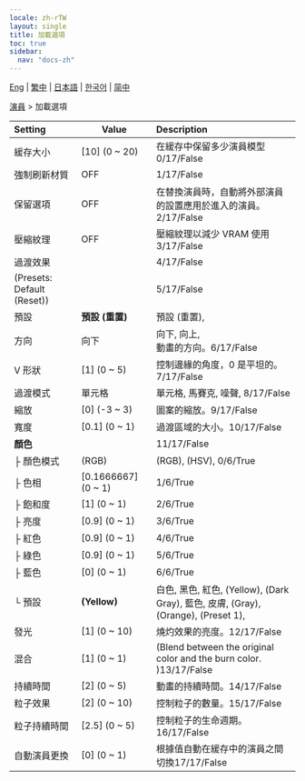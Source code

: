 ```yaml
---
locale: zh-rTW
layout: single
title: 加載選項
toc: true
sidebar:
  nav: "docs-zh"
---
```

[Eng](/dancexr/menu/2025.4/actors/loader_options) | [繁中](/tw/dancexr/menu/2025.4/actors/loader_options) | [日本語](/jp/dancexr/menu/2025.4/actors/loader_options) | [한국어](/kr/dancexr/menu/2025.4/actors/loader_options) | [简中](/zh/dancexr/menu/2025.4/actors/loader_options)

[演員](../menu#演員) > 加載選項



| Setting | Value | Description |
| :--- | --- | :--- |
| 緩存大小 | [10] (0 ~ 20) | 在緩存中保留多少演員模型0/17/False
| 強制刷新材質 | OFF | 1/17/False
| 保留選項 | OFF | 在替換演員時，自動將外部演員的設置應用於進入的演員。2/17/False
| 壓縮紋理 | OFF | 壓縮紋理以減少 VRAM 使用3/17/False
| 過渡效果 || 4/17/False
| (Presets: Default (Reset)) || 5/17/False
| 預設 | **預設 (重置)** | 預設 (重置),  |
| 方向 | 向下 | 向下, 向上, <br/>動畫的方向。6/17/False
| V 形狀 | [1] (0 ~ 5) | 控制邊緣的角度，0 是平坦的。7/17/False
| 過渡模式 | 單元格 | 單元格, 馬賽克, 噪聲, 8/17/False
| 縮放 | [0] (-3 ~ 3) | 圖案的縮放。9/17/False
| 寬度 | [0.1] (0 ~ 1) | 過渡區域的大小。10/17/False
| **顏色** | | 11/17/False
| ├ 顏色模式 | (RGB) | (RGB), (HSV), 0/6/True
| ├ 色相 | [0.1666667] (0 ~ 1) | 1/6/True
| ├ 飽和度 | [1] (0 ~ 1) | 2/6/True
| ├ 亮度 | [0.9] (0 ~ 1) | 3/6/True
| ├ 紅色 | [0.9] (0 ~ 1) | 4/6/True
| ├ 綠色 | [0.9] (0 ~ 1) | 5/6/True
| ├ 藍色 | [0] (0 ~ 1) | 6/6/True
| └ 預設 | **(Yellow)** | 白色, 黑色, 紅色, (Yellow), (Dark Gray), 藍色, 皮膚, (Gray), (Orange), (Preset 1),  |
| 發光 | [1] (0 ~ 10) | 燒灼效果的亮度。12/17/False
| 混合 | [1] (0 ~ 1) | (Blend between the original color and the burn color. )13/17/False
| 持續時間 | [2] (0 ~ 5) | 動畫的持續時間。14/17/False
| 粒子效果 | [2] (0 ~ 10) | 控制粒子的數量。15/17/False
| 粒子持續時間 | [2.5] (0 ~ 5) | 控制粒子的生命週期。16/17/False
| 自動演員更換 | [0] (0 ~ 1) | 根據值自動在緩存中的演員之間切換17/17/False

